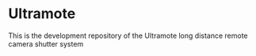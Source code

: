 # Ultramote
This is the development repository of the Ultramote long distance remote camera shutter system
